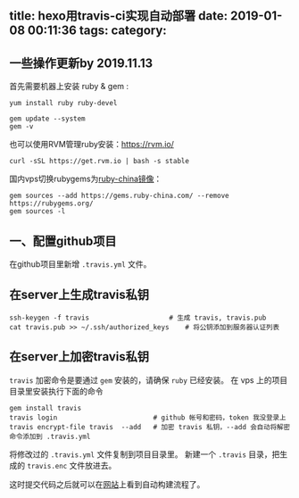 title: hexo用travis-ci实现自动部署
date: 2019-01-08 00:11:36
tags:
category:
---

## 一些操作更新by 2019.11.13

首先需要机器上安装 ruby & gem :
```
yum install ruby ruby-devel

gem update --system
gem -v
```

也可以使用RVM管理ruby安装：<https://rvm.io/>
```
curl -sSL https://get.rvm.io | bash -s stable
```

国内vps切换rubygems为[ruby-china镜像](https://gems.ruby-china.com/)：
```
gem sources --add https://gems.ruby-china.com/ --remove https://rubygems.org/
gem sources -l
```


## 一、配置github项目

在github项目里新增 `.travis.yml` 文件。


## 在server上生成travis私钥

```
ssh-keygen -f travis                    # 生成 travis, travis.pub
cat travis.pub >> ~/.ssh/authorized_keys    # 将公钥添加到服务器认证列表
```

## 在server上加密travis私钥

`travis` 加密命令是要通过 `gem` 安装的，请确保 `ruby` 已经安装。
在 vps 上的项目目录里安装执行下面的命令

```
gem install travis
travis login                        # github 帐号和密码，token 我没登录上
travis encrypt-file travis  --add   # 加密 travis 私钥，--add 会自动将解密命令添加到 .travis.yml
```

将修改过的 `.travis.yml` 文件复制到项目目录里。
新建一个 `.travis` 目录，把生成的 `travis.enc` 文件放进去。

这时提交代码之后就可以在[网站](https://travis-ci.org/)上看到自动构建流程了。
